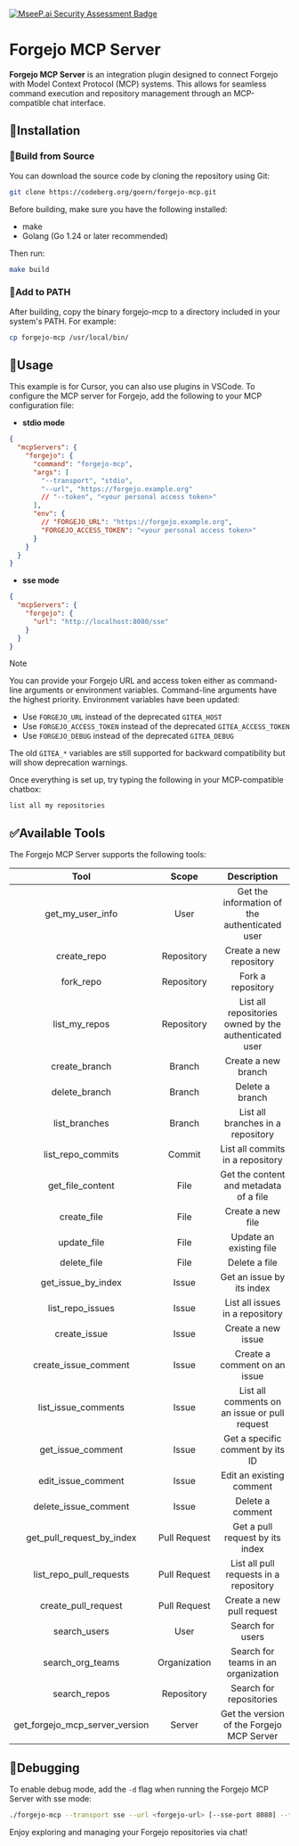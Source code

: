 [![MseeP.ai Security Assessment Badge](https://mseep.net/pr/goern-forgejo-mcp-badge.png)](https://mseep.ai/app/goern-forgejo-mcp)

# Forgejo MCP Server

**Forgejo MCP Server** is an integration plugin designed to connect Forgejo with Model Context Protocol (MCP) systems. This allows for seamless command execution and repository management through an MCP-compatible chat interface.

## 🚧Installation


### 🔧Build from Source

You can download the source code by cloning the repository using Git:

```bash
git clone https://codeberg.org/goern/forgejo-mcp.git
```

Before building, make sure you have the following installed:

- make
- Golang (Go 1.24 or later recommended)

Then run:

```bash
make build
```

### 📁Add to PATH

After building, copy the binary forgejo-mcp to a directory included in your system's PATH. For example:

```bash
cp forgejo-mcp /usr/local/bin/
```

## 🚀Usage

This example is for Cursor, you can also use plugins in VSCode.
To configure the MCP server for Forgejo, add the following to your MCP configuration file:

- **stdio mode**

```json
{
  "mcpServers": {
    "forgejo": {
      "command": "forgejo-mcp",
      "args": [
        "--transport", "stdio",
        "--url", "https://forgejo.example.org"
        // "--token", "<your personal access token>"
      ],
      "env": {
        // "FORGEJO_URL": "https://forgejo.example.org",
        "FORGEJO_ACCESS_TOKEN": "<your personal access token>"
      }
    }
  }
}
```

- **sse mode**

```json
{
  "mcpServers": {
    "forgejo": {
      "url": "http://localhost:8080/sse"
    }
  }
}
```

> [!NOTE]
> You can provide your Forgejo URL and access token either as command-line arguments or environment variables.
> Command-line arguments have the highest priority. Environment variables have been updated:
> - Use `FORGEJO_URL` instead of the deprecated `GITEA_HOST`
> - Use `FORGEJO_ACCESS_TOKEN` instead of the deprecated `GITEA_ACCESS_TOKEN`
> - Use `FORGEJO_DEBUG` instead of the deprecated `GITEA_DEBUG`
>
> The old `GITEA_*` variables are still supported for backward compatibility but will show deprecation warnings.

Once everything is set up, try typing the following in your MCP-compatible chatbox:

```text
list all my repositories
```

## ✅Available Tools

The Forgejo MCP Server supports the following tools:

|  Tool  |  Scope  | Description  |
|:------:|:-------:|:------------:|
|get_my_user_info|User|Get the information of the authenticated user|
|create_repo|Repository|Create a new repository|
|fork_repo|Repository|Fork a repository|
|list_my_repos|Repository|List all repositories owned by the authenticated user|
|create_branch|Branch|Create a new branch|
|delete_branch|Branch|Delete a branch|
|list_branches|Branch|List all branches in a repository|
|list_repo_commits|Commit|List all commits in a repository|
|get_file_content|File|Get the content and metadata of a file|
|create_file|File|Create a new file|
|update_file|File|Update an existing file|
|delete_file|File|Delete a file|
|get_issue_by_index|Issue|Get an issue by its index|
|list_repo_issues|Issue|List all issues in a repository|
|create_issue|Issue|Create a new issue|
|create_issue_comment|Issue|Create a comment on an issue|
|list_issue_comments|Issue|List all comments on an issue or pull request|
|get_issue_comment|Issue|Get a specific comment by its ID|
|edit_issue_comment|Issue|Edit an existing comment|
|delete_issue_comment|Issue|Delete a comment|
|get_pull_request_by_index|Pull Request|Get a pull request by its index|
|list_repo_pull_requests|Pull Request|List all pull requests in a repository|
|create_pull_request|Pull Request|Create a new pull request|
|search_users|User|Search for users|
|search_org_teams|Organization|Search for teams in an organization|
|search_repos|Repository|Search for repositories|
|get_forgejo_mcp_server_version|Server|Get the version of the Forgejo MCP Server|

## 🐛Debugging

To enable debug mode, add the `-d` flag when running the Forgejo MCP Server with sse mode:

```sh
./forgejo-mcp --transport sse --url <forgejo-url> [--sse-port 8080] --token <your personal access token> --debug
```

Enjoy exploring and managing your Forgejo repositories via chat!
